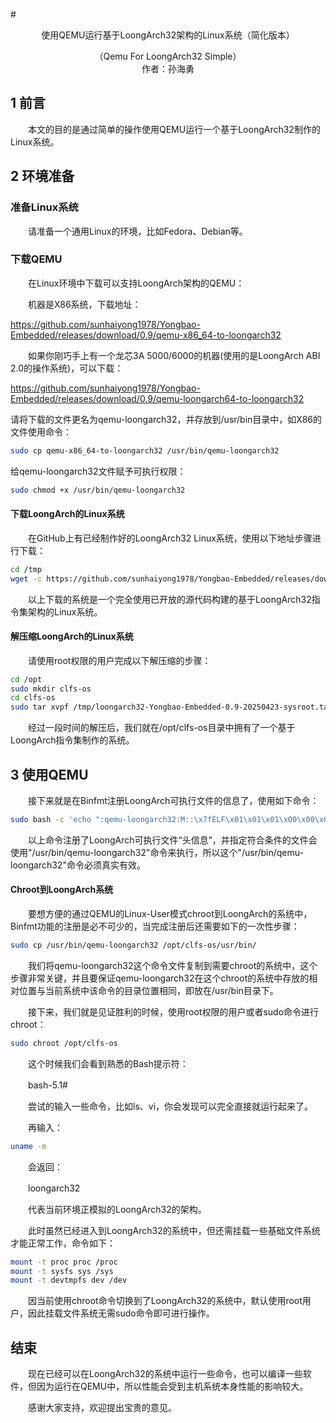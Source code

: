 ﻿﻿﻿﻿﻿﻿# <center>使用QEMU运行基于LoongArch32架构的Linux系统（简化版本）</center>

<center>（Qemu For LoongArch32 Simple）</center>  

<center>作者：孙海勇</center>

## 1 前言

　　本文的目的是通过简单的操作使用QEMU运行一个基于LoongArch32制作的Linux系统。

## 2 环境准备
### 准备Linux系统
　　请准备一个通用Linux的环境，比如Fedora、Debian等。

### 下载QEMU
　　在Linux环境中下载可以支持LoongArch架构的QEMU：

　　机器是X86系统，下载地址：

https://github.com/sunhaiyong1978/Yongbao-Embedded/releases/download/0.9/qemu-x86_64-to-loongarch32

　　如果你刚巧手上有一个龙芯3A 5000/6000的机器(使用的是LoongArch ABI 2.0的操作系统)，可以下载：

https://github.com/sunhaiyong1978/Yongbao-Embedded/releases/download/0.9/qemu-loongarch64-to-loongarch32

请将下载的文件更名为qemu-loongarch32，并存放到/usr/bin目录中，如X86的文件使用命令：

```sh
sudo cp qemu-x86_64-to-loongarch32 /usr/bin/qemu-loongarch32
```

给qemu-loongarch32文件赋予可执行权限：

```sh
sudo chmod +x /usr/bin/qemu-loongarch32
```

#### 下载LoongArch的Linux系统
　　在GitHub上有已经制作好的LoongArch32 Linux系统，使用以下地址步骤进行下载：  

```sh
cd /tmp
wget -c https://github.com/sunhaiyong1978/Yongbao-Embedded/releases/download/0.9/loongarch32-Yongbao-Embedded-0.9-20250423-sysroot.tar.xz
```

　　以上下载的系统是一个完全使用已开放的源代码构建的基于LoongArch32指令集架构的Linux系统。


#### 解压缩LoongArch的Linux系统
　　请使用root权限的用户完成以下解压缩的步骤：

```sh
cd /opt
sudo mkdir clfs-os
cd clfs-os
sudo tar xvpf /tmp/loongarch32-Yongbao-Embedded-0.9-20250423-sysroot.tar.xz
```
　　经过一段时间的解压后，我们就在/opt/clfs-os目录中拥有了一个基于LoongArch指令集制作的系统。

## 3 使用QEMU

　　接下来就是在Binfmt注册LoongArch可执行文件的信息了，使用如下命令：

```sh
sudo bash -c 'echo ":qemu-loongarch32:M::\x7fELF\x01\x01\x01\x00\x00\x00\x00\x00\x00\x00\x00\x00\x02\x00\x02\x01:\xff\xff\xff\xff\xff\xfe\xfe\x00\xff\xff\xff\xff\xff\xff\xff\xff\xfe\xff\xff\xff:/usr/bin/qemu-loongarch32:" > /proc/sys/fs/binfmt_misc/register'
```

　　以上命令注册了LoongArch可执行文件“头信息”，并指定符合条件的文件会使用"/usr/bin/qemu-loongarch32"命令来执行，所以这个"/usr/bin/qemu-loongarch32"命令必须真实有效。

#### Chroot到LoongArch系统
　　要想方便的通过QEMU的Linux-User模式chroot到LoongArch的系统中，Binfmt功能的注册是必不可少的，当完成注册后还需要如下的一次性步骤：

```sh
sudo cp /usr/bin/qemu-loongarch32 /opt/clfs-os/usr/bin/
```

　　我们将qemu-loongarch32这个命令文件复制到需要chroot的系统中，这个步骤非常关键，并且要保证qemu-loongarch32在这个chroot的系统中存放的相对位置与当前系统中该命令的目录位置相同，即放在/usr/bin目录下。

　　接下来，我们就是见证胜利的时候，使用root权限的用户或者sudo命令进行chroot：

```sh
sudo chroot /opt/clfs-os
```
　　这个时候我们会看到熟悉的Bash提示符：

　　bash-5.1#

　　尝试的输入一些命令，比如ls、vi，你会发现可以完全直接就运行起来了。

　　再输入：  

```sh
uname -m
```  
　　会返回： 

　　loongarch32

　　代表当前环境正模拟的LoongArch32的架构。

　　此时虽然已经进入到LoongArch32的系统中，但还需挂载一些基础文件系统才能正常工作，命令如下：

```sh
mount -t proc proc /proc
mount -t sysfs sys /sys
mount -t devtmpfs dev /dev
```

　　因当前使用chroot命令切换到了LoongArch32的系统中，默认使用root用户，因此挂载文件系统无需sudo命令即可进行操作。


## 结束

　　现在已经可以在LoongArch32的系统中运行一些命令，也可以编译一些软件，但因为运行在QEMU中，所以性能会受到主机系统本身性能的影响较大。

　　感谢大家支持，欢迎提出宝贵的意见。






